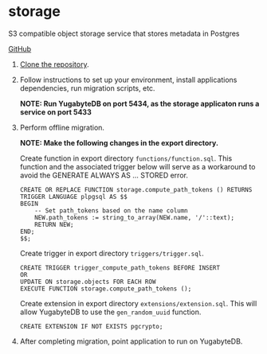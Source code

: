 # storage

S3 compatible object storage service that stores metadata in Postgres

[GitHub](https://github.com/supabase/storage)

1. [Clone the repository](https://github.com/supabase/storage).
2. Follow instructions to set up your environment, install applications dependencies, run migration scripts, etc.

   **NOTE: Run YugabyteDB on port 5434, as the storage applicaton runs a service on port 5433**

3. Perform offline migration.

   **NOTE: Make the following changes in the export directory.**

   Create function in export directory `functions/function.sql`. This function and the associated trigger below will serve as a workaround to avoid the GENERATE ALWAYS AS ... STORED error.

   ```
   CREATE OR REPLACE FUNCTION storage.compute_path_tokens () RETURNS TRIGGER LANGUAGE plpgsql AS $$
   BEGIN
       -- Set path_tokens based on the name column
       NEW.path_tokens := string_to_array(NEW.name, '/'::text);
       RETURN NEW;
   END;
   $$;
   ```

   Create trigger in export directory `triggers/trigger.sql`.

   ```
   CREATE TRIGGER trigger_compute_path_tokens BEFORE INSERT
   OR
   UPDATE ON storage.objects FOR EACH ROW
   EXECUTE FUNCTION storage.compute_path_tokens ();
   ```

   Create extension in export directory `extensions/extension.sql`. This will allow YugabyteDB to use the `gen_random_uuid` function.

   ```
   CREATE EXTENSION IF NOT EXISTS pgcrypto;
   ```

4. After completing migration, point application to run on YugabyteDB.

